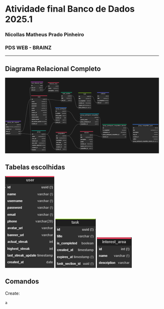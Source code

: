 # Atividade final Banco de Dados 2025.1
### Nicollas Matheus Prado Pinheiro
### PDS WEB - BRAINZ

<hr>

## Diagrama Relacional Completo

![Diagrama relacional](imgs/relacional.png)

## Tabelas escolhidas

![competition post](imgs/user.png)
![task](imgs/task.png)
![interest area](imgs/interest_area.png)

## Comandos
Create:
```sql
a
```